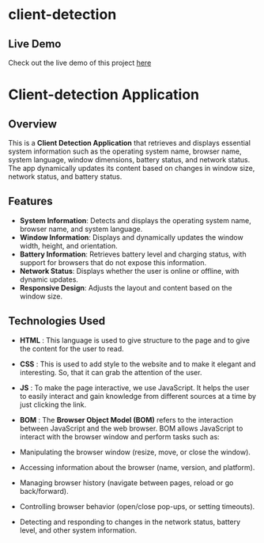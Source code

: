 # client-detection
## Live Demo
Check out the live demo of this project [here](https://rahaf-ayn-kraie.github.io/client-detection/)
# Client-detection Application

## Overview
This is a **Client Detection Application** that retrieves and displays essential system information such as the operating system name, browser name, system language, window dimensions, battery status, and network status. The app dynamically updates its content based on changes in window size, network status, and battery status.

## Features

- **System Information**: Detects and displays the operating system name, browser name, and system language.
- **Window Information**: Displays and dynamically updates the window width, height, and orientation.
- **Battery Information**: Retrieves battery level and charging status, with support for browsers that do not expose this information.
- **Network Status**: Displays whether the user is online or offline, with dynamic updates.
- **Responsive Design**: Adjusts the layout and content based on the window size.
  
## Technologies Used
- **HTML** : This language is used to give structure to the page and to give the content for the user to read.
- **CSS** : This is used to add style to the website and to make it elegant and interesting. So, that it can grab the attention of the user.
- **JS** : To make the page interactive, we use JavaScript. It helps the user to easily interact and gain knowledge from different sources at a time by just clicking the link. 
- **BOM** : The **Browser Object Model (BOM)** refers to the interaction between JavaScript and the web browser. BOM allows JavaScript to interact with the browser window and perform tasks such as:

- Manipulating the browser window (resize, move, or close the window).
- Accessing information about the browser (name, version, and platform).
- Managing browser history (navigate between pages, reload or go back/forward).
- Controlling browser behavior (open/close pop-ups, or setting timeouts).
- Detecting and responding to changes in the network status, battery level, and other system information.
